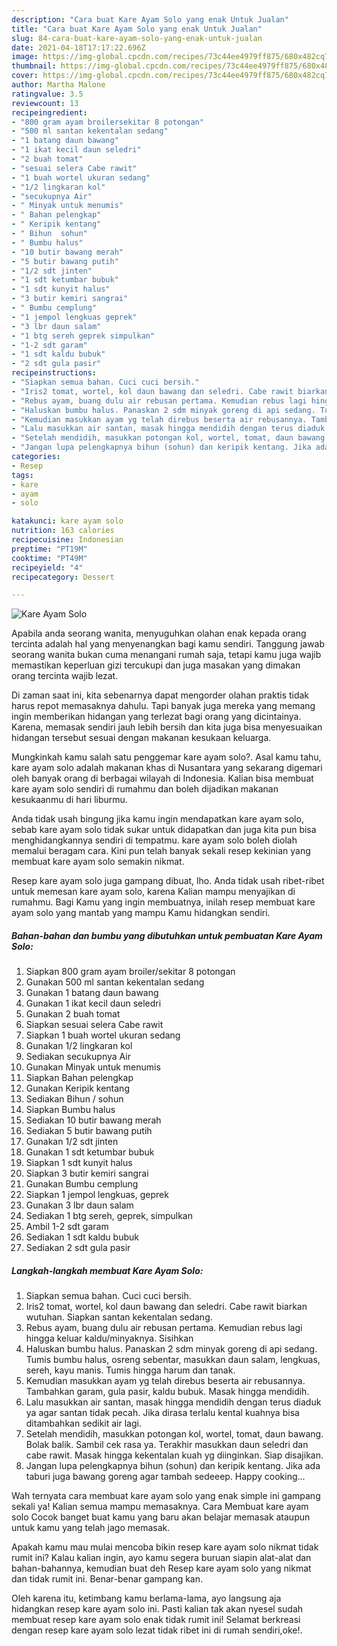 ```yaml
---
description: "Cara buat Kare Ayam Solo yang enak Untuk Jualan"
title: "Cara buat Kare Ayam Solo yang enak Untuk Jualan"
slug: 84-cara-buat-kare-ayam-solo-yang-enak-untuk-jualan
date: 2021-04-18T17:17:22.696Z
image: https://img-global.cpcdn.com/recipes/73c44ee4979ff875/680x482cq70/kare-ayam-solo-foto-resep-utama.jpg
thumbnail: https://img-global.cpcdn.com/recipes/73c44ee4979ff875/680x482cq70/kare-ayam-solo-foto-resep-utama.jpg
cover: https://img-global.cpcdn.com/recipes/73c44ee4979ff875/680x482cq70/kare-ayam-solo-foto-resep-utama.jpg
author: Martha Malone
ratingvalue: 3.5
reviewcount: 13
recipeingredient:
- "800 gram ayam broilersekitar 8 potongan"
- "500 ml santan kekentalan sedang"
- "1 batang daun bawang"
- "1 ikat kecil daun seledri"
- "2 buah tomat"
- "sesuai selera Cabe rawit"
- "1 buah wortel ukuran sedang"
- "1/2 lingkaran kol"
- "secukupnya Air"
- " Minyak untuk menumis"
- " Bahan pelengkap"
- " Keripik kentang"
- " Bihun  sohun"
- " Bumbu halus"
- "10 butir bawang merah"
- "5 butir bawang putih"
- "1/2 sdt jinten"
- "1 sdt ketumbar bubuk"
- "1 sdt kunyit halus"
- "3 butir kemiri sangrai"
- " Bumbu cemplung"
- "1 jempol lengkuas geprek"
- "3 lbr daun salam"
- "1 btg sereh geprek simpulkan"
- "1-2 sdt garam"
- "1 sdt kaldu bubuk"
- "2 sdt gula pasir"
recipeinstructions:
- "Siapkan semua bahan. Cuci cuci bersih."
- "Iris2 tomat, wortel, kol daun bawang dan seledri. Cabe rawit biarkan wutuhan. Siapkan santan kekentalan sedang."
- "Rebus ayam, buang dulu air rebusan pertama. Kemudian rebus lagi hingga keluar kaldu/minyaknya. Sisihkan"
- "Haluskan bumbu halus. Panaskan 2 sdm minyak goreng di api sedang. Tumis bumbu halus, osreng sebentar, masukkan daun salam, lengkuas, sereh, kayu manis. Tumis hingga harum dan tanak."
- "Kemudian masukkan ayam yg telah direbus beserta air rebusannya. Tambahkan garam, gula pasir, kaldu bubuk. Masak hingga mendidih."
- "Lalu masukkan air santan, masak hingga mendidih dengan terus diaduk ya agar santan tidak pecah. Jika dirasa terlalu kental kuahnya bisa ditambahkan sedikit air lagi."
- "Setelah mendidih, masukkan potongan kol, wortel, tomat, daun bawang. Bolak balik. Sambil cek rasa ya. Terakhir masukkan daun seledri dan cabe rawit. Masak hingga kekentalan kuah yg diinginkan. Siap disajikan."
- "Jangan lupa pelengkapnya bihun (sohun) dan keripik kentang. Jika ada taburi juga bawang goreng agar tambah sedeeep. Happy cooking..."
categories:
- Resep
tags:
- kare
- ayam
- solo

katakunci: kare ayam solo 
nutrition: 163 calories
recipecuisine: Indonesian
preptime: "PT19M"
cooktime: "PT49M"
recipeyield: "4"
recipecategory: Dessert

---
```



![Kare Ayam Solo](https://img-global.cpcdn.com/recipes/73c44ee4979ff875/680x482cq70/kare-ayam-solo-foto-resep-utama.jpg)

Apabila anda seorang wanita, menyuguhkan olahan enak kepada orang tercinta adalah hal yang menyenangkan bagi kamu sendiri. Tanggung jawab seorang  wanita bukan cuma menangani rumah saja, tetapi kamu juga wajib memastikan keperluan gizi tercukupi dan juga masakan yang dimakan orang tercinta wajib lezat.

Di zaman  saat ini, kita sebenarnya dapat mengorder olahan praktis tidak harus repot memasaknya dahulu. Tapi banyak juga mereka yang memang ingin memberikan hidangan yang terlezat bagi orang yang dicintainya. Karena, memasak sendiri jauh lebih bersih dan kita juga bisa menyesuaikan hidangan tersebut sesuai dengan makanan kesukaan keluarga. 



Mungkinkah kamu salah satu penggemar kare ayam solo?. Asal kamu tahu, kare ayam solo adalah makanan khas di Nusantara yang sekarang digemari oleh banyak orang di berbagai wilayah di Indonesia. Kalian bisa membuat kare ayam solo sendiri di rumahmu dan boleh dijadikan makanan kesukaanmu di hari liburmu.

Anda tidak usah bingung jika kamu ingin mendapatkan kare ayam solo, sebab kare ayam solo tidak sukar untuk didapatkan dan juga kita pun bisa menghidangkannya sendiri di tempatmu. kare ayam solo boleh diolah memalui beragam cara. Kini pun telah banyak sekali resep kekinian yang membuat kare ayam solo semakin nikmat.

Resep kare ayam solo juga gampang dibuat, lho. Anda tidak usah ribet-ribet untuk memesan kare ayam solo, karena Kalian mampu menyajikan di rumahmu. Bagi Kamu yang ingin membuatnya, inilah resep membuat kare ayam solo yang mantab yang mampu Kamu hidangkan sendiri.

<!--inarticleads1-->

##### Bahan-bahan dan bumbu yang dibutuhkan untuk pembuatan Kare Ayam Solo:

1. Siapkan 800 gram ayam broiler/sekitar 8 potongan
1. Gunakan 500 ml santan kekentalan sedang
1. Gunakan 1 batang daun bawang
1. Gunakan 1 ikat kecil daun seledri
1. Gunakan 2 buah tomat
1. Siapkan sesuai selera Cabe rawit
1. Siapkan 1 buah wortel ukuran sedang
1. Gunakan 1/2 lingkaran kol
1. Sediakan secukupnya Air
1. Gunakan  Minyak untuk menumis
1. Siapkan  Bahan pelengkap
1. Gunakan  Keripik kentang
1. Sediakan  Bihun / sohun
1. Siapkan  Bumbu halus
1. Sediakan 10 butir bawang merah
1. Sediakan 5 butir bawang putih
1. Gunakan 1/2 sdt jinten
1. Gunakan 1 sdt ketumbar bubuk
1. Siapkan 1 sdt kunyit halus
1. Siapkan 3 butir kemiri sangrai
1. Gunakan  Bumbu cemplung
1. Siapkan 1 jempol lengkuas, geprek
1. Gunakan 3 lbr daun salam
1. Sediakan 1 btg sereh, geprek, simpulkan
1. Ambil 1-2 sdt garam
1. Sediakan 1 sdt kaldu bubuk
1. Sediakan 2 sdt gula pasir




<!--inarticleads2-->

##### Langkah-langkah membuat Kare Ayam Solo:

1. Siapkan semua bahan. Cuci cuci bersih.
1. Iris2 tomat, wortel, kol daun bawang dan seledri. Cabe rawit biarkan wutuhan. Siapkan santan kekentalan sedang.
1. Rebus ayam, buang dulu air rebusan pertama. Kemudian rebus lagi hingga keluar kaldu/minyaknya. Sisihkan
1. Haluskan bumbu halus. Panaskan 2 sdm minyak goreng di api sedang. Tumis bumbu halus, osreng sebentar, masukkan daun salam, lengkuas, sereh, kayu manis. Tumis hingga harum dan tanak.
1. Kemudian masukkan ayam yg telah direbus beserta air rebusannya. Tambahkan garam, gula pasir, kaldu bubuk. Masak hingga mendidih.
1. Lalu masukkan air santan, masak hingga mendidih dengan terus diaduk ya agar santan tidak pecah. Jika dirasa terlalu kental kuahnya bisa ditambahkan sedikit air lagi.
1. Setelah mendidih, masukkan potongan kol, wortel, tomat, daun bawang. Bolak balik. Sambil cek rasa ya. Terakhir masukkan daun seledri dan cabe rawit. Masak hingga kekentalan kuah yg diinginkan. Siap disajikan.
1. Jangan lupa pelengkapnya bihun (sohun) dan keripik kentang. Jika ada taburi juga bawang goreng agar tambah sedeeep. Happy cooking...




Wah ternyata cara membuat kare ayam solo yang enak simple ini gampang sekali ya! Kalian semua mampu memasaknya. Cara Membuat kare ayam solo Cocok banget buat kamu yang baru akan belajar memasak ataupun untuk kamu yang telah jago memasak.

Apakah kamu mau mulai mencoba bikin resep kare ayam solo nikmat tidak rumit ini? Kalau kalian ingin, ayo kamu segera buruan siapin alat-alat dan bahan-bahannya, kemudian buat deh Resep kare ayam solo yang nikmat dan tidak rumit ini. Benar-benar gampang kan. 

Oleh karena itu, ketimbang kamu berlama-lama, ayo langsung aja hidangkan resep kare ayam solo ini. Pasti kalian tak akan nyesel sudah membuat resep kare ayam solo enak tidak rumit ini! Selamat berkreasi dengan resep kare ayam solo lezat tidak ribet ini di rumah sendiri,oke!.

